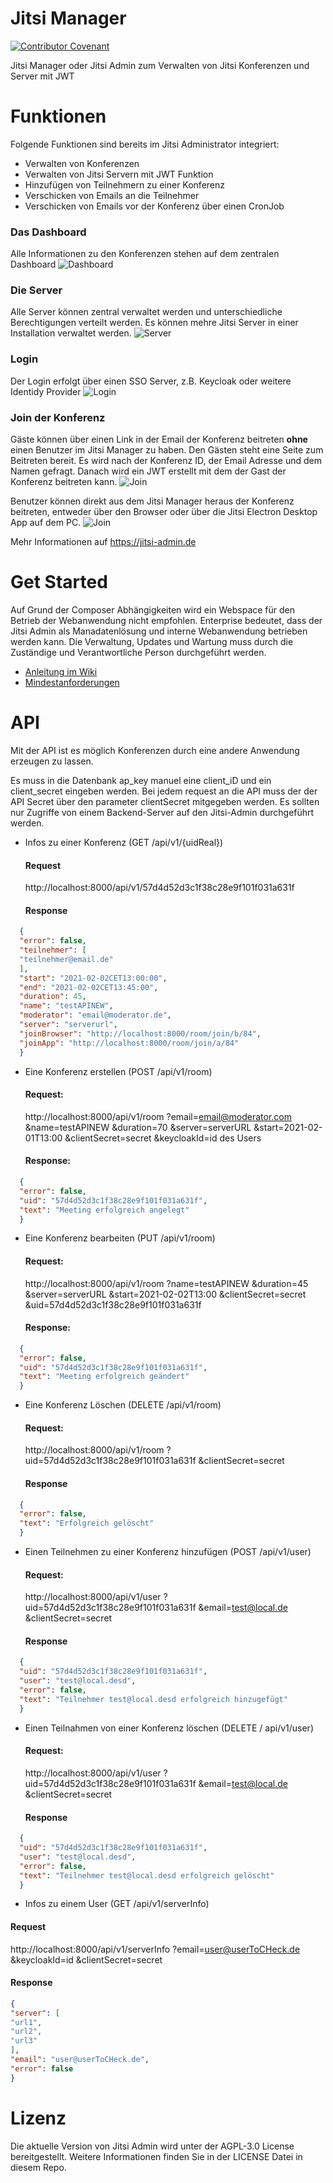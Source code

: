 # Jitsi Manager


[![Contributor Covenant](https://img.shields.io/badge/Contributor%20Covenant-v2.0%20adopted-ff69b4.svg)](code_of_conduct.md)

Jitsi Manager oder Jitsi Admin zum Verwalten von Jitsi Konferenzen und Server mit JWT


# Funktionen
Folgende Funktionen sind bereits im Jitsi Administrator integriert:
* Verwalten von Konferenzen
* Verwalten von Jitsi Servern mit JWT Funktion
* Hinzufügen von Teilnehmern zu einer Konferenz
* Verschicken von Emails an die Teilnehmer
* Verschicken von Emails vor der Konferenz über einen CronJob

### Das Dashboard
Alle Informationen zu den Konferenzen stehen auf dem zentralen Dashboard
![Dashboard](docs/images/dashboard-heading.jpg)


### Die Server
Alle Server können zentral verwaltet werden und unterschiedliche Berechtigungen verteilt werden.
Es können mehre Jitsi Server in einer Installation verwaltet werden.
![Server](docs/images/server.jpg)

### Login
Der Login erfolgt über einen SSO Server, z.B. Keycloak oder weitere Identidy Provider
![Login](docs/images/login.jpg)

### Join der Konferenz
Gäste können über einen Link in der Email der Konferenz beitreten __ohne__ einen Benutzer im Jitsi Manager zu haben.
Den Gästen steht eine Seite zum Beitreten bereit. Es wird nach der Konferenz ID, der Email Adresse und dem Namen gefragt.
Danach wird ein JWT erstellt mit dem der Gast der Konferenz beitreten kann.
![Join](docs/images/join.jpg)

Benutzer können direkt aus dem Jitsi Manager heraus der Konferenz beitreten, entweder über den Browser oder über die Jitsi Electron Desktop App auf dem PC.
![Join](docs/images/joint-internal.jpg)

Mehr Informationen auf https://jitsi-admin.de
# Get Started
Auf Grund der Composer Abhängigkeiten wird ein Webspace für den Betrieb der Webanwendung nicht empfohlen. Enterprise bedeutet, dass der Jitsi Admin als Manadatenlösung und interne Webanwendung betrieben werden kann. Die Verwaltung, Updates und Wartung muss durch die Zuständige und Verantwortliche Person durchgeführt werden.



* [Anleitung im Wiki](https://github.com/H2-invent/jitsi-admin/wiki/Get-Started)
* [Mindestanforderungen](https://github.com/H2-invent/jitsi-admin/wiki/Mindestanforderungen-an-den-Server)

# API
Mit der API ist es möglich Konferenzen durch eine andere Anwendung erzeugen zu lassen.

Es muss in die Datenbank ap_key manuel eine client_iD und ein client_secret eingeben werden.
Bei jedem request an die API muss der der API Secret über den parameter clientSecret mitgegeben werden.
Es sollten nur Zugriffe von einem Backend-Server auf den Jitsi-Admin durchgeführt werden.


* Infos zu einer Konferenz (GET /api/v1/{uidReal})
  
  #### Request
  http://localhost:8000/api/v1/57d4d52d3c1f38c28e9f101f031a631f
  #### Response
```json  
  {
  "error": false,
  "teilnehmer": [
  "teilnehmer@email.de"
  ],
  "start": "2021-02-02CET13:00:00",
  "end": "2021-02-02CET13:45:00",
  "duration": 45,
  "name": "testAPINEW",
  "moderator": "email@moderator.de",
  "server": "serverurl",
  "joinBrowser": "http://localhost:8000/room/join/b/84",
  "joinApp": "http://localhost:8000/room/join/a/84"
  }
```   
* Eine Konferenz erstellen (POST /api/v1/room)
  
  #### Request:
  http://localhost:8000/api/v1/room
  ?email=email@moderator.com
  &name=testAPINEW
  &duration=70
  &server=serverURL
  &start=2021-02-01T13:00
  &clientSecret=secret
  &keycloakId=id des Users
  #### Response:
```json  
  {
  "error": false,
  "uid": "57d4d52d3c1f38c28e9f101f031a631f",
  "text": "Meeting erfolgreich angelegt"
  }
```  
* Eine Konferenz bearbeiten (PUT /api/v1/room)
  #### Request:
  http://localhost:8000/api/v1/room
  ?name=testAPINEW
  &duration=45
  &server=serverURL
  &start=2021-02-02T13:00
  &clientSecret=secret
  &uid=57d4d52d3c1f38c28e9f101f031a631f
  #### Response:
```json  
  {
  "error": false,
  "uid": "57d4d52d3c1f38c28e9f101f031a631f",
  "text": "Meeting erfolgreich geändert"
  }
```
* Eine Konferenz Löschen (DELETE /api/v1/room)
  #### Request:
  http://localhost:8000/api/v1/room
  ?uid=57d4d52d3c1f38c28e9f101f031a631f
  &clientSecret=secret
  #### Response
```json  
  {
  "error": false,
  "text": "Erfolgreich gelöscht"
  }
```
* Einen Teilnehmen zu einer Konferenz hinzufügen (POST /api/v1/user)
  #### Request:
  http://localhost:8000/api/v1/user
  ?uid=57d4d52d3c1f38c28e9f101f031a631f
  &email=test@local.de
  &clientSecret=secret
  #### Response
```json  
  {
  "uid": "57d4d52d3c1f38c28e9f101f031a631f",
  "user": "test@local.desd",
  "error": false,
  "text": "Teilnehmer test@local.desd erfolgreich hinzugefügt"
  }
```
* Einen Teilnahmen von einer Konferenz löschen (DELETE / api/v1/user)
  #### Request:
  http://localhost:8000/api/v1/user
  ?uid=57d4d52d3c1f38c28e9f101f031a631f
  &email=test@local.de
  &clientSecret=secret
  #### Response
```json  
  {
  "uid": "57d4d52d3c1f38c28e9f101f031a631f",
  "user": "test@local.desd",
  "error": false,
  "text": "Teilnehmer test@local.desd erfolgreich gelöscht"
  }
```
* Infos zu einem User (GET /api/v1/serverInfo)
#### Request
http://localhost:8000/api/v1/serverInfo
?email=user@userToCHeck.de
&keycloakId=id
&clientSecret=secret
#### Response
```json
{
"server": [
"url1",
"url2",
"url3"
],
"email": "user@userToCHeck.de",
"error": false
}
```
# Lizenz
Die aktuelle Version von Jitsi Admin wird unter der AGPL-3.0 License bereitgestellt. Weitere Informationen finden Sie in der LICENSE Datei in diesem Repo.

